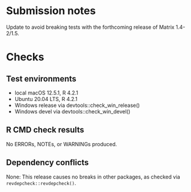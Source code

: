 # Submission notes

Update to avoid breaking tests with the forthcoming release of Matrix 1.4-2/1.5.

# Checks

## Test environments

* local macOS 12.5.1, R 4.2.1
* Ubuntu 20.04 LTS, R 4.2.1
* Windows release via devtools::check_win_release()
* Windows devel via devtools::check_win_devel()

## R CMD check results

No ERRORs, NOTEs, or WARNINGs produced.

## Dependency conflicts

None: This release causes no breaks in other packages, as checked via `revdepcheck::revdepcheck()`.
